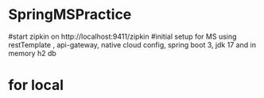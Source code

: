 # SpringMSPractice
#start zipkin on http://localhost:9411/zipkin
#initial setup for MS using restTemplate , api-gateway, native cloud config, spring boot 3, jdk 17 and in memory h2 db
# for local
